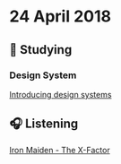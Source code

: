 # 24 April 2018

## :book: Studying 
### Design System
[Introducing design systems](https://www.designbetter.co/design-systems-handbook/introducing-design-systems)  

## :headphones: Listening
[Iron Maiden - The X-Factor](https://open.spotify.com/album/6WfjGJr0B94tvUZPhJUBE6)  

